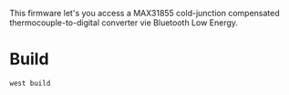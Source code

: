 This firmware let's you access a MAX31855 cold-junction compensated thermocouple-to-digital converter vie Bluetooth Low Energy.

# Build
```bash
west build
```
